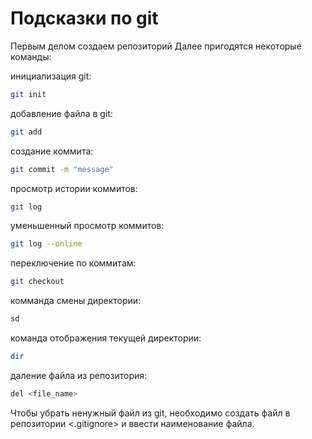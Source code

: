 # Подсказки по git

Первым делом создаем репозиторий
Далее пригодятся некоторые команды: 

инициализация git:
```sh
git init
```
добавление файла в git:
```sh
git add
```
создание коммита:
```sh
git commit -m "message"
```
просмотр истории коммитов:
```sh
git log
```
уменьшенный просмотр коммитов:
```sh
git log --online
```
переключение по коммитам:
```sh
git checkout
```
комманда смены директории:
```sh
sd
```
команда отображения текущей директории:
```sh
dir
```
даление файла из репозитория:
```sh
del <file_name>
```



Чтобы убрать ненужный файл из git, необходимо создать файл в репозитории <.gitignore> и ввести наименование файла.
